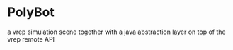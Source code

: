 # PolyBot
a vrep simulation scene together with a java abstraction layer on top of the vrep remote API
